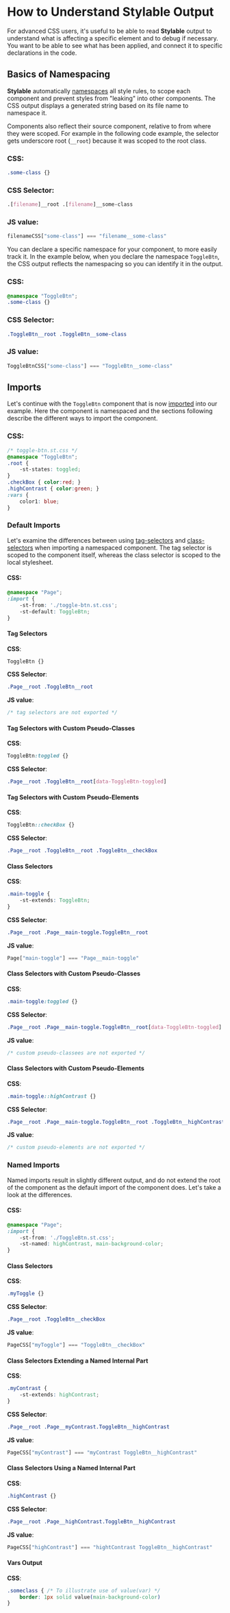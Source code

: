 # How to Understand Stylable Output

For advanced CSS users, it's useful to be able to read **Stylable** output to understand what is affecting a specific element and to debug if necessary. You want to be able to see what has been applied, and connect it to specific declarations in the code.

## Basics of Namespacing

**Stylable** automatically [namespaces](../references/namespace.md) all style rules, to scope each component and prevent styles from "leaking" into other components. The CSS output displays a generated string based on its file name to namespace it.

Components also reflect their source component, relative to from where they were scoped. For example in the following code example, the selector gets underscore root (`__root`) because it was scoped to the root class. 

### CSS:
```css
.some-class {}
```

### CSS Selector: 
```css
.[filename]__root .[filename]__some-class
```

### JS value: 
```js
filenameCSS["some-class"] === "filename__some-class"
```

You can declare a specific namespace for your component, to more easily track it. In the example below, when you declare the namespace `ToggleBtn`, the CSS output reflects the namespacing so you can identify it in the output.

### CSS:
```css
@namespace "ToggleBtn";
.some-class {}
```

### CSS Selector: 
```css
.ToggleBtn__root .ToggleBtn__some-class
```

### JS value: 
```js
ToggleBtnCSS["some-class"] === "ToggleBtn__some-class"
```

## Imports 

Let's continue with the `ToggleBtn` component that is now [imported](../references/imports.md) into our example. Here the component is namespaced and the sections following describe the different ways to import the component.

### CSS:
```css
/* toggle-btn.st.css */
@namespace "ToggleBtn";
.root {
    -st-states: toggled;
}
.checkBox { color:red; }
.highContrast { color:green; }
:vars {
    color1: blue;
}
```

### Default Imports

Let's examine the differences between using [tag-selectors](../references/tag-selectors.md) and [class-selectors](../references/class-selectors.md) when importing a namespaced component. The tag selector is scoped to the component itself, whereas the class selector is scoped to the local stylesheet.

#### CSS:
```css
@namespace "Page";
:import {
    -st-from: './toggle-btn.st.css';
    -st-default: ToggleBtn;
}
```

#### Tag Selectors

**CSS**: 
```css
ToggleBtn {} 
```

**CSS Selector**: 
```css
.Page__root .ToggleBtn__root
```

**JS value**: 
```js
/* tag selectors are not exported */
```

#### Tag Selectors with Custom Pseudo-Classes

**CSS**:
```css
ToggleBtn:toggled {}
```

**CSS Selector**: 
```css
.Page__root .ToggleBtn__root[data-ToggleBtn-toggled]
```

#### Tag Selectors with Custom Pseudo-Elements

**CSS**:
```css
ToggleBtn::checkBox {}
```

**CSS Selector**: 
```css
.Page__root .ToggleBtn__root .ToggleBtn__checkBox
```

#### Class Selectors

**CSS**:
```css
.main-toggle {
    -st-extends: ToggleBtn;
}
```

**CSS Selector**: 
```css
.Page__root .Page__main-toggle.ToggleBtn__root
```

**JS value**: 
```js
Page["main-toggle"] === "Page__main-toggle"
```

#### Class Selectors with Custom Pseudo-Classes

**CSS**:
```css
.main-toggle:toggled {}
```

**CSS Selector**: 
```css
.Page__root .Page__main-toggle.ToggleBtn__root[data-ToggleBtn-toggled]
```

**JS value**: 
```js
/* custom pseudo-classees are not exported */
```

#### Class Selectors with Custom Pseudo-Elements

**CSS**:
```css
.main-toggle::highContrast {}
```

**CSS Selector**: 
```css
.Page__root .Page__main-toggle.ToggleBtn__root .ToggleBtn__highContrast
```

**JS value**: 
```js
/* custom pseudo-elements are not exported */
```

### Named Imports

Named imports result in slightly different output, and do not extend the root of the component as the default import of the component does. Let's take a look at the differences.

#### CSS:
```css
@namespace "Page";
:import {
    -st-from: './ToggleBtn.st.css';
    -st-named: highContrast, main-background-color;
}
```
#### Class Selectors

**CSS**:
```css
.myToggle {}
```

**CSS Selector**: 
```css
.Page__root .ToggleBtn__checkBox
```

**JS value**: 
```js
PageCSS["myToggle"] === "ToggleBtn__checkBox"
```

#### Class Selectors Extending a Named Internal Part

**CSS**:
```css
.myContrast {
    -st-extends: highContrast;
}
```

**CSS Selector**: 
```css
.Page__root .Page__myContrast.ToggleBtn__highContrast
```

**JS value**: 
```js
PageCSS["myContrast"] === "myContrast ToggleBtn__highContrast"
```

#### Class Selectors Using a Named Internal Part

**CSS**:
```css
.highContrast {}
```

**CSS Selector**: 
```css
.Page__root .Page__highContrast.ToggleBtn__highContrast
```

**JS value**: 
```js
PageCSS["highContrast"] === "hightContrast ToggleBtn__highContrast"
```

#### Vars Output

**CSS**:
```css
.someclass { /* To illustrate use of value(var) */
    border: 1px solid value(main-background-color)
}
```
